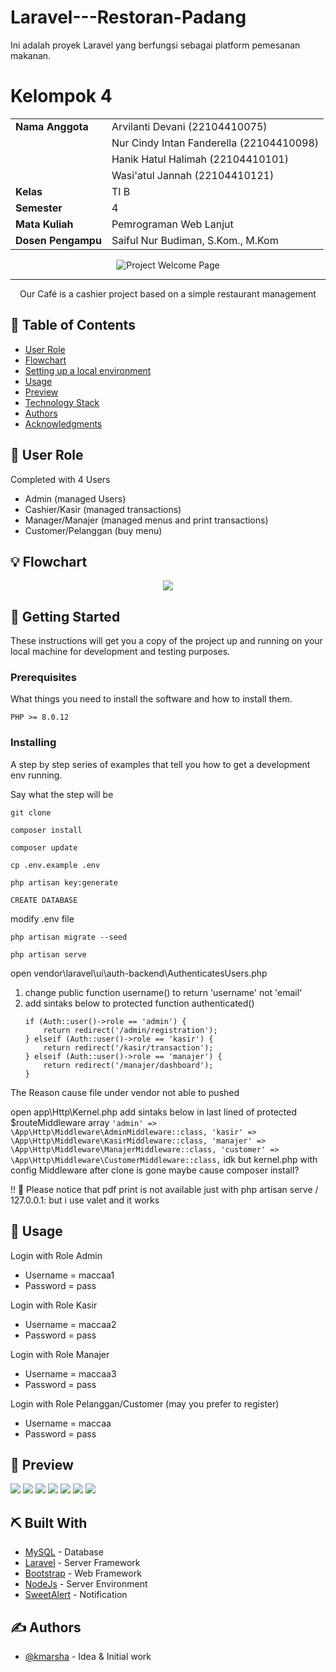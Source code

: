 # Laravel---Restoran-Padang

Ini adalah proyek Laravel yang berfungsi sebagai platform pemesanan makanan.

# Kelompok 4

|                    |                                                                     |
| ------------------ | ------------------------------------------------------------------- |
| **Nama Anggota**   | Arvilanti Devani                                      (22104410075) |
|                    | Nur Cindy Intan Fanderella                            (22104410098) |
|                    | Hanik Hatul Halimah                                   (22104410101) |
|                    | Wasi'atul Jannah                                      (22104410121) |
| **Kelas**          | TI B                                                                |
| **Semester**       | 4                                                                   |
| **Mata Kuliah**    | Pemrograman Web Lanjut                                              |
| **Dosen Pengampu** | Saiful Nur Budiman, S.Kom., M.Kom                                   |


<p align="center">
 <img src="https://github.com/kmarsha/kasir-restoran/blob/master/public/img/welcome-page.png" alt="Project Welcome Page">
</p>

---

<p align="center"> Our Café is a cashier project based on a simple restaurant management
    <br> 
</p>

## 📝 Table of Contents

- [User Role](#user_role)
- [Flowchart](#flowchart)
- [Setting up a local environment](#getting_started)
- [Usage](#usage)
- [Preview](#preview)
- [Technology Stack](#tech_stack)
- [Authors](#authors)
- [Acknowledgments](#acknowledgments)

## 🧐 User Role <a name = "user_role"></a>

Completed with 4 Users
- Admin (managed Users)
- Cashier/Kasir (managed transactions)
- Manager/Manajer (managed menus and print transactions)
- Customer/Pelanggan (buy menu)

## 💡 Flowchart <a name = "flowchart"></a>

<p align="center"><img src="https://github.com/kmarsha/kasir-restoran/blob/master/public/img/flowchart.png"></p>

## 🏁 Getting Started <a name = "getting_started"></a>

These instructions will get you a copy of the project up and running on your local machine for development
and testing purposes. 

### Prerequisites

What things you need to install the software and how to install them.

```
PHP >= 8.0.12
```

### Installing

A step by step series of examples that tell you how to get a development env running.

Say what the step will be

```
git clone

composer install

composer update

cp .env.example .env

php artisan key:generate

CREATE DATABASE
```
modify .env file
```
php artisan migrate --seed

php artisan serve
```
open vendor\laravel\ui\auth-backend\AuthenticatesUsers.php 
  1) change public function username() to return 'username' not 'email'
  2) add sintaks below to protected function authenticated()
        ```
        if (Auth::user()->role == 'admin') {
            return redirect('/admin/registration');
        } elseif (Auth::user()->role == 'kasir') {
            return redirect('/kasir/transaction');
        } elseif (Auth::user()->role == 'manajer') {
            return redirect('/manajer/dashboard');
        }
        ```
  The Reason cause file under vendor not able to pushed

open app\Http\Kernel.php add sintaks below in last lined of protected $routeMiddleware array
        ```
        'admin' => \App\Http\Middleware\AdminMiddleware::class,
        'kasir' => \App\Http\Middleware\KasirMiddleware::class,
        'manajer' => \App\Http\Middleware\ManajerMiddleware::class,
        'customer' => \App\Http\Middleware\CustomerMiddleware::class,
        ```
  idk but kernel.php with config Middleware after clone is gone maybe cause composer install?

!! 🍭 Please notice that pdf print is not available just with php artisan serve / 127.0.0.1: but i use valet and it works 

## 🎈 Usage <a name="usage"></a>

Login with Role Admin
- Username = maccaa1
- Password = pass

Login with Role Kasir
- Username = maccaa2
- Password = pass

Login with Role Manajer
- Username = maccaa3
- Password = pass

Login with Role Pelanggan/Customer (may you prefer to register)
- Username = maccaa
- Password = pass

## 🌸 Preview <a name="preview"></a>
<img src="https://github.com/kmarsha/kasir-restoran/blob/master/public/img/page1.png">
<img src="https://github.com/kmarsha/kasir-restoran/blob/master/public/img/page2.png">
<img src="https://github.com/kmarsha/kasir-restoran/blob/master/public/img/page3.png">
<img src="https://github.com/kmarsha/kasir-restoran/blob/master/public/img/page4.png">
<img src="https://github.com/kmarsha/kasir-restoran/blob/master/public/img/page5.png">
<img src="https://github.com/kmarsha/kasir-restoran/blob/master/public/img/print1.png">
<img src="https://github.com/kmarsha/kasir-restoran/blob/master/public/img/print2.png">

## ⛏️ Built With <a name = "tech_stack"></a>

- [MySQL](https://www.mysql.com/) - Database
- [Laravel](https://laravel.com/) - Server Framework
- [Bootstrap](https://getbootstrap.com/) - Web Framework
- [NodeJs](https://nodejs.org/en/) - Server Environment
- [SweetAlert](https://sweetalert2.github.io/) - Notification

## ✍️ Authors <a name = "authors"></a>

- [@kmarsha](https://github.com/kmarsha) - Idea & Initial work
